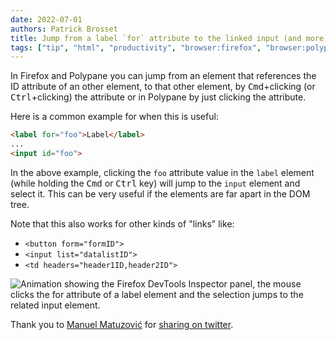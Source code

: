 ```yaml
---
date: 2022-07-01
authors: Patrick Brosset
title: Jump from a label `for` attribute to the linked input (and more)
tags: ["tip", "html", "productivity", "browser:firefox", "browser:polypane"]
---
```


In Firefox and Polypane you can jump from an element that references the ID attribute of an other element, to that other element, by <kbd>Cmd</kbd>+clicking (or <kbd>Ctrl</kbd>+clicking) the attribute or in Polypane by just clicking the attribute.

Here is a common example for when this is useful:

```html
<label for="foo">Label</label>
...
<input id="foo">
```

In the above example, clicking the `foo` attribute value in the `label` element (while holding the <kbd>Cmd</kbd> or <kbd>Ctrl</kbd> key) will jump to the `input` element and select it. This can be very useful if the elements are far apart in the DOM tree.

Note that this also works for other kinds of "links" like:

* `<button form="formID">`
* `<input list="datalistID">`
* `<td headers="header1ID,header2ID">`

![Animation showing the Firefox DevTools Inspector panel, the mouse clicks the for attribute of a label element and the selection jumps to the related input element.](../../assets/img/jump-to-referenced-elements.gif)

Thank you to [Manuel Matuzović](https://twitter.com/mmatuzo) for [sharing on twitter](https://twitter.com/mmatuzo/status/1542768792836636672).
